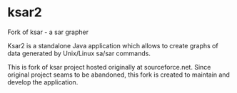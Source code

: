 # ksar2
Fork of ksar - a sar grapher

Ksar2 is a standalone Java application which allows to create graphs of data generated 
by Unix/Linux sa/sar commands.

This is fork of ksar project hosted originally at sourceforce.net. Since original project 
seams to be abandoned, this fork is created to maintain and develop the application.
